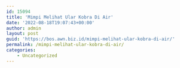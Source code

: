 ```yaml
---
id: 15094
title: 'Mimpi Melihat Ular Kobra Di Air'
date: '2022-08-18T19:07:43+00:00'
author: admin
layout: post
guid: 'https://bos.awn.biz.id/mimpi-melihat-ular-kobra-di-air/'
permalink: /mimpi-melihat-ular-kobra-di-air/
categories:
    - Uncategorized
---
```


